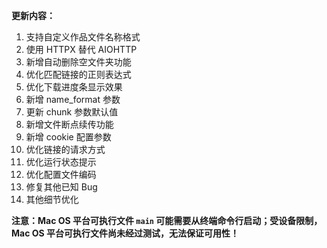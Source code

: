 **更新内容：**

1. 支持自定义作品文件名称格式
2. 使用 HTTPX 替代 AIOHTTP
3. 新增自动删除空文件夹功能
4. 优化匹配链接的正则表达式
5. 优化下载进度条显示效果
6. 新增 name_format 参数
7. 更新 chunk 参数默认值
8. 新增文件断点续传功能
9. 新增 cookie 配置参数
10. 优化链接的请求方式
11. 优化运行状态提示
12. 优化配置文件编码
13. 修复其他已知 Bug
14. 其他细节优化

<p><strong>注意：Mac OS 平台可执行文件 <code>main</code> 可能需要从终端命令行启动；受设备限制，Mac OS 平台可执行文件尚未经过测试，无法保证可用性！</strong></p>
